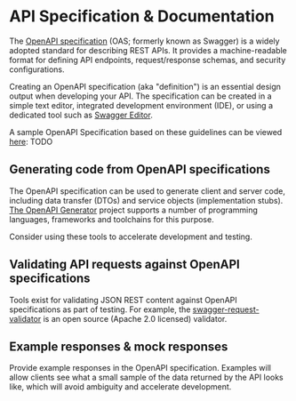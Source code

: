 # API Specification & Documentation

The [OpenAPI specification](https://swagger.io/specification/) (OAS; formerly known as Swagger) is a widely adopted standard for describing REST APIs. It provides a machine-readable format for defining API endpoints, request/response schemas, and security configurations.

Creating an OpenAPI specification (aka "definition") is an essential design output when developing your API. The specification can be created in a simple text editor, integrated development environment (IDE), or using a dedicated tool such as [Swagger Editor](https://editor.swagger.io/).

A sample OpenAPI Specification based on these guidelines can be viewed [here](https://github.com/UKHSA-Internal/api-guidelines/blob/main/example/example.1.0.0.yml): TODO

## Generating code from OpenAPI specifications

The OpenAPI specification can be used to generate client and server code, including data transfer (DTOs) and service objects (implementation stubs). [The OpenAPI Generator](https://openapi-generator.tech/) project supports a number of programming languages, frameworks and toolchains for this purpose.

Consider using these tools to accelerate development and testing.

## Validating API requests against OpenAPI specifications

Tools exist for validating JSON REST content against OpenAPI specifications as part of testing. For example, the [swagger-request-validator](https://bitbucket.org/atlassian/swagger-request-validator/src/master/) is an open source (Apache 2.0 licensed) validator.

## Example responses & mock responses

Provide example responses in the OpenAPI specification. Examples will allow clients see what a small sample of the data returned by the API looks like, which will avoid ambiguity and accelerate development.
